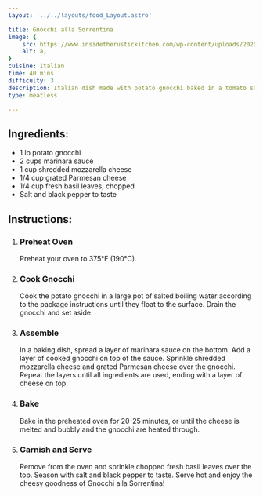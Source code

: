 ```yaml
---
layout: '../../layouts/food_Layout.astro'

title: Gnocchi alla Sorrentina
image: {
    src: https://www.insidetherustickitchen.com/wp-content/uploads/2020/07/Gnocchi-alla-sorrentina-square-Inside-the-rustic-kitchen.jpg,
    alt: a,
}
cuisine: Italian
time: 40 mins
difficulty: 3
description: Italian dish made with potato gnocchi baked in a tomato sauce with mozzarella cheese, basil, and Parmesan cheese, until bubbly and golden brown.
type: meatless

---
```

<div class="recipe-container">
    <div class="ingredients">
        <h2>Ingredients:</h2>
        <ul>
            <li>1 lb potato gnocchi</li>
            <li>2 cups marinara sauce</li>
            <li>1 cup shredded mozzarella cheese</li>
            <li>1/4 cup grated Parmesan cheese</li>
            <li>1/4 cup fresh basil leaves, chopped</li>
            <li>Salt and black pepper to taste</li>
        </ul>
    </div>
    <div class="instructions">
        <h2>Instructions:</h2>
        <ol>
            <li><h3>Preheat Oven</h3>
                Preheat your oven to 375°F (190°C).
            </li>
            <li><h3>Cook Gnocchi</h3>
                Cook the potato gnocchi in a large pot of salted boiling water according to the package instructions until they float to the surface. Drain the gnocchi and set aside.
            </li>
            <li><h3>Assemble</h3>
                In a baking dish, spread a layer of marinara sauce on the bottom. Add a layer of cooked gnocchi on top of the sauce. Sprinkle shredded mozzarella cheese and grated Parmesan cheese over the gnocchi. Repeat the layers until all ingredients are used, ending with a layer of cheese on top.
            </li>
            <li><h3>Bake</h3>
                Bake in the preheated oven for 20-25 minutes, or until the cheese is melted and bubbly and the gnocchi are heated through.
            </li>
            <li><h3>Garnish and Serve</h3>
                Remove from the oven and sprinkle chopped fresh basil leaves over the top. Season with salt and black pepper to taste. Serve hot and enjoy the cheesy goodness of Gnocchi alla Sorrentina!
            </li>
        </ol>
    </div>
</div>
